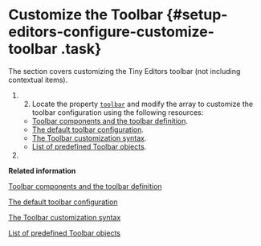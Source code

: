 # Customize the Toolbar {#setup-editors-configure-customize-toolbar .task}

The section covers customizing the Tiny Editors toolbar \(not including contextual items\).

1.  2.  Locate the property [`toolbar`](r_config-js-sample.md#toolbar) and modify the array to customize the toolbar configuration using the following resources:

    -   [Toolbar components and the toolbar definition](c_toolbar.md).
    -   [The default toolbar configuration](r_toolbar-default.md).
    -   [The Toolbar customization syntax](r_toolbar-syntax.md).
    -   [List of predefined Toolbar objects](r_toolbar-predefined-identifiers.md).
3.  
**Related information**  


[Toolbar components and the toolbar definition](c_toolbar.md)

[The default toolbar configuration](r_toolbar-default.md)

[The Toolbar customization syntax](r_toolbar-syntax.md)

[List of predefined Toolbar objects](r_toolbar-predefined-identifiers.md)

